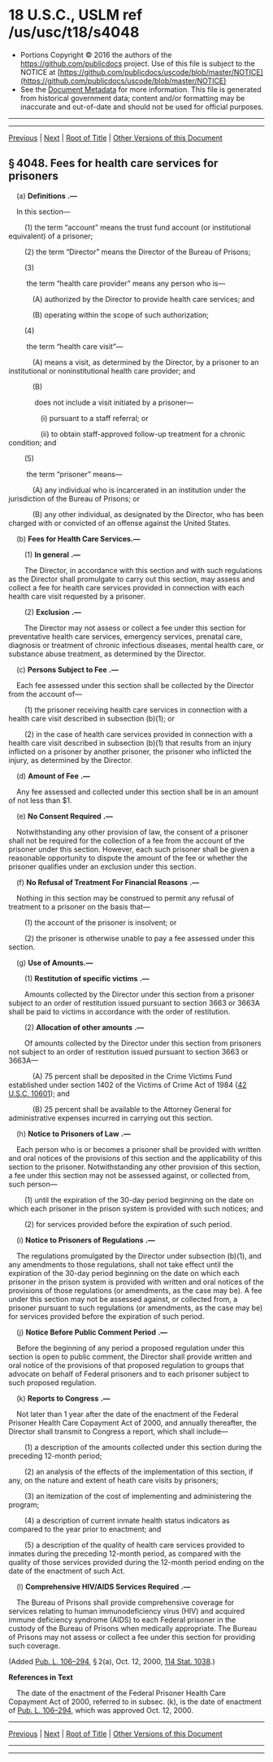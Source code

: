 ---
---

# 18 U.S.C., USLM ref /us/usc/t18/s4048

* Portions Copyright © 2016 the authors of the https://github.com/publicdocs project.
  Use of this file is subject to the NOTICE at [https://github.com/publicdocs/uscode/blob/master/NOTICE](https://github.com/publicdocs/uscode/blob/master/NOTICE)
* See the [Document Metadata](././../../../../..//README.md) for more information.
  This file is generated from historical government data; content and/or formatting may be inaccurate and out-of-date and should not be used for official purposes.

----------
----------

[Previous](./../../../../..//us/usc/t18/ptIII/ch303/m__us_usc_t18_s4047.md) | [Next](./../../../../..//us/usc/t18/ptIII/ch303/m__us_usc_t18_s4049.md) | [Root of Title](./../../../../../) | [Other Versions of this Document](https://publicdocs.github.io/go/links?ns=uslm&ref=%2Fus%2Fusc%2Ft18%2Fs4048)

## § 4048. Fees for health care services for prisoners

    (a)  __Definitions__  __.—__ 

    In this section—

        (1) the term “account” means the trust fund account (or institutional equivalent) of a prisoner;

        (2) the term “Director” means the Director of the Bureau of Prisons;

        (3)

         the term “health care provider” means any person who is—

            (A) authorized by the Director to provide health care services; and

            (B) operating within the scope of such authorization;

        (4)

         the term “health care visit”—

            (A) means a visit, as determined by the Director, by a prisoner to an institutional or noninstitutional health care provider; and

            (B)

             does not include a visit initiated by a prisoner—

                (i) pursuant to a staff referral; or

                (ii) to obtain staff-approved follow-up treatment for a chronic condition; and

        (5)

         the term “prisoner” means—

            (A) any individual who is incarcerated in an institution under the jurisdiction of the Bureau of Prisons; or

            (B) any other individual, as designated by the Director, who has been charged with or convicted of an offense against the United States.

    (b) __Fees for Health Care Services.—__ 

        (1)  __In general__  __.—__ 

        The Director, in accordance with this section and with such regulations as the Director shall promulgate to carry out this section, may assess and collect a fee for health care services provided in connection with each health care visit requested by a prisoner.

        (2)  __Exclusion__  __.—__ 

        The Director may not assess or collect a fee under this section for preventative health care services, emergency services, prenatal care, diagnosis or treatment of chronic infectious diseases, mental health care, or substance abuse treatment, as determined by the Director.

    (c)  __Persons Subject to Fee__  __.—__ 

    Each fee assessed under this section shall be collected by the Director from the account of—

        (1) the prisoner receiving health care services in connection with a health care visit described in subsection (b)(1); or

        (2) in the case of health care services provided in connection with a health care visit described in subsection (b)(1) that results from an injury inflicted on a prisoner by another prisoner, the prisoner who inflicted the injury, as determined by the Director.

    (d)  __Amount of Fee__  __.—__ 

    Any fee assessed and collected under this section shall be in an amount of not less than $1.

    (e)  __No Consent Required__  __.—__ 

    Notwithstanding any other provision of law, the consent of a prisoner shall not be required for the collection of a fee from the account of the prisoner under this section. However, each such prisoner shall be given a reasonable opportunity to dispute the amount of the fee or whether the prisoner qualifies under an exclusion under this section.

    (f)  __No Refusal of Treatment For Financial Reasons__  __.—__ 

    Nothing in this section may be construed to permit any refusal of treatment to a prisoner on the basis that—

        (1) the account of the prisoner is insolvent; or

        (2) the prisoner is otherwise unable to pay a fee assessed under this section.

    (g) __Use of Amounts.—__ 

        (1)  __Restitution of specific victims__  __.—__ 

        Amounts collected by the Director under this section from a prisoner subject to an order of restitution issued pursuant to section 3663 or 3663A shall be paid to victims in accordance with the order of restitution.

        (2)  __Allocation of other amounts__  __.—__ 

        Of amounts collected by the Director under this section from prisoners not subject to an order of restitution issued pursuant to section 3663 or 3663A—

            (A) 75 percent shall be deposited in the Crime Victims Fund established under section 1402 of the Victims of Crime Act of 1984 ([42 U.S.C. 10601][/us/usc/t42/s10601]); and

            (B) 25 percent shall be available to the Attorney General for administrative expenses incurred in carrying out this section.

    (h)  __Notice to Prisoners of Law__  __.—__ 

    Each person who is or becomes a prisoner shall be provided with written and oral notices of the provisions of this section and the applicability of this section to the prisoner. Notwithstanding any other provision of this section, a fee under this section may not be assessed against, or collected from, such person—

        (1) until the expiration of the 30-day period beginning on the date on which each prisoner in the prison system is provided with such notices; and

        (2) for services provided before the expiration of such period.

    (i)  __Notice to Prisoners of Regulations__  __.—__ 

    The regulations promulgated by the Director under subsection (b)(1), and any amendments to those regulations, shall not take effect until the expiration of the 30-day period beginning on the date on which each prisoner in the prison system is provided with written and oral notices of the provisions of those regulations (or amendments, as the case may be). A fee under this section may not be assessed against, or collected from, a prisoner pursuant to such regulations (or amendments, as the case may be) for services provided before the expiration of such period.

    (j)  __Notice Before Public Comment Period__  __.—__ 

    Before the beginning of any period a proposed regulation under this section is open to public comment, the Director shall provide written and oral notice of the provisions of that proposed regulation to groups that advocate on behalf of Federal prisoners and to each prisoner subject to such proposed regulation.

    (k)  __Reports to Congress__  __.—__ 

    Not later than 1 year after the date of the enactment of the Federal Prisoner Health Care Copayment Act of 2000, and annually thereafter, the Director shall transmit to Congress a report, which shall include—

        (1) a description of the amounts collected under this section during the preceding 12-month period;

        (2) an analysis of the effects of the implementation of this section, if any, on the nature and extent of heath care visits by prisoners;

        (3) an itemization of the cost of implementing and administering the program;

        (4) a description of current inmate health status indicators as compared to the year prior to enactment; and

        (5) a description of the quality of health care services provided to inmates during the preceding 12-month period, as compared with the quality of those services provided during the 12-month period ending on the date of the enactment of such Act.

    (l)  __Comprehensive HIV/AIDS Services Required__  __.—__ 

    The Bureau of Prisons shall provide comprehensive coverage for services relating to human immunodeficiency virus (HIV) and acquired immune deficiency syndrome (AIDS) to each Federal prisoner in the custody of the Bureau of Prisons when medically appropriate. The Bureau of Prisons may not assess or collect a fee under this section for providing such coverage.

(Added [Pub. L. 106–294][/us/pl/106/294], § 2(a), Oct. 12, 2000, [114 Stat. 1038][/us/stat/114/1038].)

 __References in Text__ 

    The date of the enactment of the Federal Prisoner Health Care Copayment Act of 2000, referred to in subsec. (k), is the date of enactment of [Pub. L. 106–294][/us/pl/106/294], which was approved Oct. 12, 2000.

----------

[Previous](./../../../../..//us/usc/t18/ptIII/ch303/m__us_usc_t18_s4047.md) | [Next](./../../../../..//us/usc/t18/ptIII/ch303/m__us_usc_t18_s4049.md) | [Root of Title](./../../../../../) | [Other Versions of this Document](https://publicdocs.github.io/go/links?ns=uslm&ref=%2Fus%2Fusc%2Ft18%2Fs4048)

----------
----------

[/us/usc/t42/s10601]: https://publicdocs.github.io/go/links?ns=uslm&ref=%2Fus%2Fusc%2Ft42%2Fs10601
[/us/pl/106/294]: https://publicdocs.github.io/go/links?ns=uslm&ref=%2Fus%2Fpl%2F106%2F294
[/us/stat/114/1038]: https://publicdocs.github.io/go/links?ns=uslm&ref=%2Fus%2Fstat%2F114%2F1038
[/us/pl/106/294]: https://publicdocs.github.io/go/links?ns=uslm&ref=%2Fus%2Fpl%2F106%2F294


